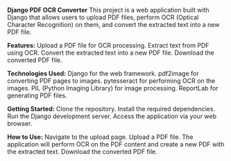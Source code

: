 **Django PDF OCR Converter**
This project is a web application built with Django that allows users to upload PDF files, perform OCR (Optical Character Recognition) on them, and convert the extracted text into a new PDF file.

**Features:**
Upload a PDF file for OCR processing.
Extract text from PDF using OCR.
Convert the extracted text into a new PDF file.
Download the converted PDF file.

**Technologies Used:**
Django for the web framework.
pdf2image for converting PDF pages to images.
pytesseract for performing OCR on the images.
PIL (Python Imaging Library) for image processing.
ReportLab for generating PDF files.

**Getting Started:**
Clone the repository.
Install the required dependencies.
Run the Django development server.
Access the application via your web browser.

**How to Use:**
Navigate to the upload page.
Upload a PDF file.
The application will perform OCR on the PDF content and create a new PDF with the extracted text.
Download the converted PDF file.
